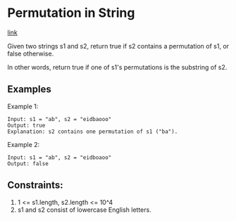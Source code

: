 # Permutation in String

[link](https://leetcode.com/problems/permutation-in-string/description/)

Given two strings s1 and s2, return true if s2 contains a permutation of s1, or false otherwise.

In other words, return true if one of s1's permutations is the substring of s2.

## Examples

Example 1:

```
Input: s1 = "ab", s2 = "eidbaooo"
Output: true
Explanation: s2 contains one permutation of s1 ("ba").
```

Example 2:

```
Input: s1 = "ab", s2 = "eidboaoo"
Output: false
```

## Constraints:
1. 1 <= s1.length, s2.length <= 10^4
2. s1 and s2 consist of lowercase English letters.